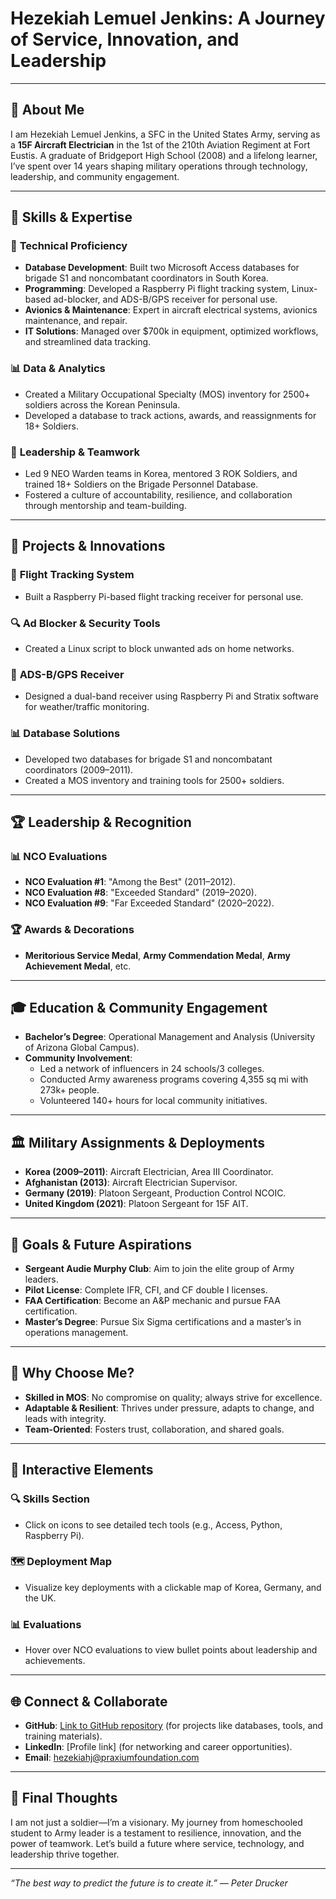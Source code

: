 # **Hezekiah Lemuel Jenkins: A Journey of Service, Innovation, and Leadership**  

---

## 🎯 **About Me**  
I am Hezekiah Lemuel Jenkins, a SFC in the United States Army, serving as a **15F Aircraft Electrician** in the 1st of the 210th Aviation Regiment at Fort Eustis. A graduate of Bridgeport High School (2008) and a lifelong learner, I’ve spent over 14 years shaping military operations through technology, leadership, and community engagement.  

---

## 🧠 **Skills & Expertise**  
### 🔧 **Technical Proficiency**  
- **Database Development**: Built two Microsoft Access databases for brigade S1 and noncombatant coordinators in South Korea.  
- **Programming**: Developed a Raspberry Pi flight tracking system, Linux-based ad-blocker, and ADS-B/GPS receiver for personal use.  
- **Avionics & Maintenance**: Expert in aircraft electrical systems, avionics maintenance, and repair.  
- **IT Solutions**: Managed over $700k in equipment, optimized workflows, and streamlined data tracking.  

### 📊 **Data & Analytics**  
- Created a Military Occupational Specialty (MOS) inventory for 2500+ soldiers across the Korean Peninsula.  
- Developed a database to track actions, awards, and reassignments for 18+ Soldiers.  

### 🧭 **Leadership & Teamwork**  
- Led 9 NEO Warden teams in Korea, mentored 3 ROK Soldiers, and trained 18+ Soldiers on the Brigade Personnel Database.  
- Fostered a culture of accountability, resilience, and collaboration through mentorship and team-building.  

---

## 🚀 **Projects & Innovations**  
### 📱 **Flight Tracking System**  
- Built a Raspberry Pi-based flight tracking receiver for personal use.  

### 🔍 **Ad Blocker & Security Tools**  
- Created a Linux script to block unwanted ads on home networks.  

### 🧭 **ADS-B/GPS Receiver**  
- Designed a dual-band receiver using Raspberry Pi and Stratix software for weather/traffic monitoring.  

### 📊 **Database Solutions**  
- Developed two databases for brigade S1 and noncombatant coordinators (2009–2011).  
- Created a MOS inventory and training tools for 2500+ soldiers.  

---

## 🏆 **Leadership & Recognition**  
### 📊 **NCO Evaluations**  
- **NCO Evaluation #1**: "Among the Best" (2011–2012).  
- **NCO Evaluation #8**: "Exceeded Standard" (2019–2020).  
- **NCO Evaluation #9**: "Far Exceeded Standard" (2020–2022).  

### 🏆 **Awards & Decorations**  
- **Meritorious Service Medal**, **Army Commendation Medal**, **Army Achievement Medal**, etc.  

---

## 🎓 **Education & Community Engagement**  
- **Bachelor’s Degree**: Operational Management and Analysis (University of Arizona Global Campus).  
- **Community Involvement**:  
  - Led a network of influencers in 24 schools/3 colleges.  
  - Conducted Army awareness programs covering 4,355 sq mi with 273k+ people.  
  - Volunteered 140+ hours for local community initiatives.  

---

## 🏛️ **Military Assignments & Deployments**  
- **Korea (2009–2011)**: Aircraft Electrician, Area III Coordinator.  
- **Afghanistan (2013)**: Aircraft Electrician Supervisor.  
- **Germany (2019)**: Platoon Sergeant, Production Control NCOIC.  
- **United Kingdom (2021)**: Platoon Sergeant for 15F AIT.  

---

## 🎯 **Goals & Future Aspirations**  
- **Sergeant Audie Murphy Club**: Aim to join the elite group of Army leaders.  
- **Pilot License**: Complete IFR, CFI, and CF double I licenses.  
- **FAA Certification**: Become an A&P mechanic and pursue FAA certification.  
- **Master’s Degree**: Pursue Six Sigma certifications and a master’s in operations management.  

---

## 🧩 **Why Choose Me?**  
- **Skilled in MOS**: No compromise on quality; always strive for excellence.  
- **Adaptable & Resilient**: Thrives under pressure, adapts to change, and leads with integrity.  
- **Team-Oriented**: Fosters trust, collaboration, and shared goals.  

---

## 📝 **Interactive Elements**  
### 🔍 **Skills Section**  
- Click on icons to see detailed tech tools (e.g., Access, Python, Raspberry Pi).  

### 🗺️ **Deployment Map**  
- Visualize key deployments with a clickable map of Korea, Germany, and the UK.  

### 📊 **Evaluations**  
- Hover over NCO evaluations to view bullet points about leadership and achievements.  

---

## 🌐 **Connect & Collaborate**  
- **GitHub**: [Link to GitHub repository](https://github.com/PraxiumLearning03) (for projects like databases, tools, and training materials).  
- **LinkedIn**: [Profile link] (for networking and career opportunities).  
- **Email**: hezekiahj@praxiumfoundation.com  

---

## 🎨 **Final Thoughts**  
I am not just a soldier—I’m a visionary. My journey from homeschooled student to Army leader is a testament to resilience, innovation, and the power of teamwork. Let’s build a future where service, technology, and leadership thrive together.  

---  
*“The best way to predict the future is to create it.” — Peter Drucker*
